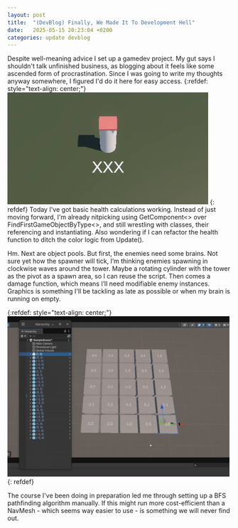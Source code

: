 ```yaml
---
layout: post
title:  "(DevBlog) Finally, We Made It To Development Hell"
date:   2025-05-15 20:23:04 +0200
categories: update devblog
---
```

Despite well-meaning advice I set up a gamedev project. My gut says I shouldn't talk unfinished business, as blogging about it feels like some ascended form of procrastination. Since I was going to write my thoughts anyway somewhere, I figured I'd do it here for easy access.
{:refdef: style="text-align: center;"}
![Healthbar](/images/tow_alpha_43b3ae4ec5f380.gif)
{: refdef}
Today I've got basic health calculations working. Instead of just moving forward, I'm already nitpicking using GetComponent<> over FindFirstGameObjectByType<>, and still wrestling with classes, their referencing and instantiating. Also wondering if I can refactor the health function to ditch the color logic from Update().

Hm.
Next are object pools. But first, the enemies need some brains. Not sure yet how the spawner will tick, I’m thinking enemies spawning in clockwise waves around the tower. Maybe a rotating cylinder with the tower as the pivot as a spawn area, so I can reuse the script. Then comes a damage function, which means I’ll need modifiable enemy instances. Graphics is something I'll be tackling as late as possible or when my brain is running on empty.

{:refdef: style="text-align: center;"}
![Healthbar](/images/tow_alpha_4b4ce8cc16648a.gif)
{: refdef}

The course I've been doing in preparation led me through setting up a BFS pathfinding algorithm manually. If this might run more cost-efficient than a NavMesh - which seems way easier to use - is something we will never find out.
